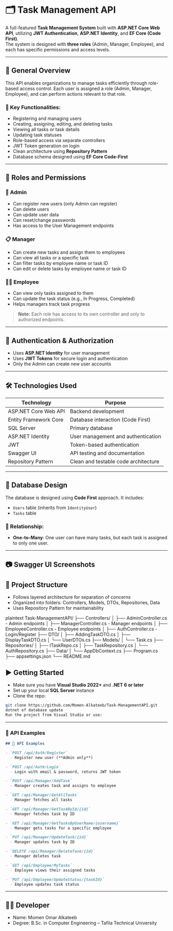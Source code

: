 # 🗂️ Task Management API

A full-featured **Task Management System** built with **ASP.NET Core Web API**, utilizing **JWT Authentication**, **ASP.NET Identity**, and **EF Core (Code First)**.  
The system is designed with **three roles** (Admin, Manager, Employee), and each has specific permissions and access levels.

---

## 🚀 General Overview

This API enables organizations to manage tasks efficiently through role-based access control. Each user is assigned a role (Admin, Manager, Employee), and can perform actions relevant to that role.

### 🎯 Key Functionalities:

- Registering and managing users
- Creating, assigning, editing, and deleting tasks
- Viewing all tasks or task details
- Updating task statuses
- Role-based access via separate controllers
- JWT Token generation on login
- Clean architecture using **Repository Pattern**
- Database schema designed using **EF Core Code-First**

---

## 🧾 Roles and Permissions

### 🔐 Admin

- Can register new users (only Admin can register)
- Can delete users
- Can update user data
- Can reset/change passwords
- Has access to the User Management endpoints

### 📋 Manager

- Can create new tasks and assign them to employees
- Can view all tasks or a specific task
- Can filter tasks by employee name or task ID
- Can edit or delete tasks by employee name or task ID

### 👨‍💼 Employee

- Can view only tasks assigned to them
- Can update the task status (e.g., In Progress, Completed)
- Helps managers track task progress

> **Note:** Each role has access to its own controller and only to authorized endpoints.

---

## 🔐 Authentication & Authorization

- Uses **ASP.NET Identity** for user management
- Uses **JWT Tokens** for secure login and authentication
- Only the Admin can create new user accounts

---

## 🛠️ Technologies Used

| Technology          | Purpose                              |
|---------------------|---------------------------------------|
| ASP.NET Core Web API| Backend development                  |
| Entity Framework Core | Database interaction (Code First)   |
| SQL Server          | Primary database                     |
| ASP.NET Identity    | User management and authentication   |
| JWT                 | Token-based authentication           |
| Swagger UI          | API testing and documentation        |
| Repository Pattern  | Clean and testable code architecture |

---

## 🧱 Database Design

The database is designed using **Code First** approach. It includes:

- `Users` table (inherits from `IdentityUser`)
- `Tasks` table

### 🔗 Relationship:
- **One-to-Many**: One user can have many tasks, but each task is assigned to only one user.

---

## 📷 Swagger UI Screenshots

## 📂 Project Structure

- Follows layered architecture for separation of concerns
- Organized into folders: Controllers, Models, DTOs, Repositories, Data
- Uses Repository Pattern for maintainability

plaintext
Task-ManagementAPI/
├── Controllers/
│   ├── AdminController.cs          - Admin endpoints
│   ├── ManagerController.cs        - Manager endpoints
│   ├── EmployeeController.cs       - Employee endpoints
│   ├── AuthController.cs           - Login/Register
├── DTO/
│   ├── AddingTaskDTO.cs
│   ├── DisplayTaskDTO.cs
│   └── UserDTOs.cs
├── Models/
│   └── Task.cs
├── Repositories/
│   ├── ITaskRepo.cs
│   ├── TaskRepository.cs
│   └── AuthRepository.cs
├── Data/
│   └── AppDbContext.cs
├── Program.cs
├── appsettings.json
└── README.md




## ▶️ Getting Started

- Make sure you have **Visual Studio 2022+** and **.NET 6 or later**
- Set up your local **SQL Server** instance
- Clone the repo:

```bash
git clone https://github.com/Momen-Alkateeb/Task-ManagementAPI.git
dotnet ef database update
Run the project from Visual Studio or use:
```
---

### 🔗 API Examples

```markdown
## 🔗 API Examples

- `POST /api/Auth/Register`  
  - Register new user (**Admin only**)

- `POST /api/Auth/Login`  
  - Login with email & password, returns JWT token

- `POST /api/Manager/AddTask`  
  - Manager creates task and assigns to employee

- `GET /api/Manager/GetAllTasks`  
  - Manager fetches all tasks

- `GET /api/Manager/GetTaskById/{id}`  
  - Manager fetches task by ID

- `GET /api/Manager/GetTasksByUserName/{username}`  
  - Manager gets tasks for a specific employee

- `PUT /api/Manager/UpdateTask/{id}`  
  - Manager updates task by ID

- `DELETE /api/Manager/DeleteTask/{id}`  
  - Manager deletes task

- `GET /api/Employee/MyTasks`  
  - Employee views their assigned tasks

- `PUT /api/Employee/UpdateStatus/{taskId}`  
  - Employee updates task status
```
---
## 👨‍💻 Developer
- Name: Momen Omar Alkateeb
- Degree: B.Sc. in Computer Engineering – Tafila Technical University


